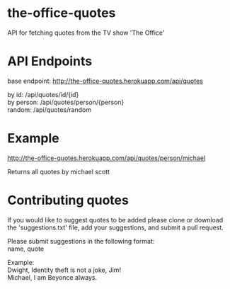 # the-office-quotes
API for fetching quotes from the TV show 'The Office'

# API Endpoints
base endpoint: http://the-office-quotes.herokuapp.com/api/quotes

by id: /api/quotes/id/{id} <br />
by person: /api/quotes/person/{person} <br />
random: /api/quotes/random

# Example
http://the-office-quotes.herokuapp.com/api/quotes/person/michael

Returns all quotes by michael scott

# Contributing quotes
If you would like to suggest quotes to be added please clone or download
the 'suggestions.txt' file, add your suggestions, and submit a pull request.

Please submit suggestions in the following format:  
name, quote

Example:  
Dwight, Identity theft is not a joke, Jim!  
Michael, I am Beyonce always.
